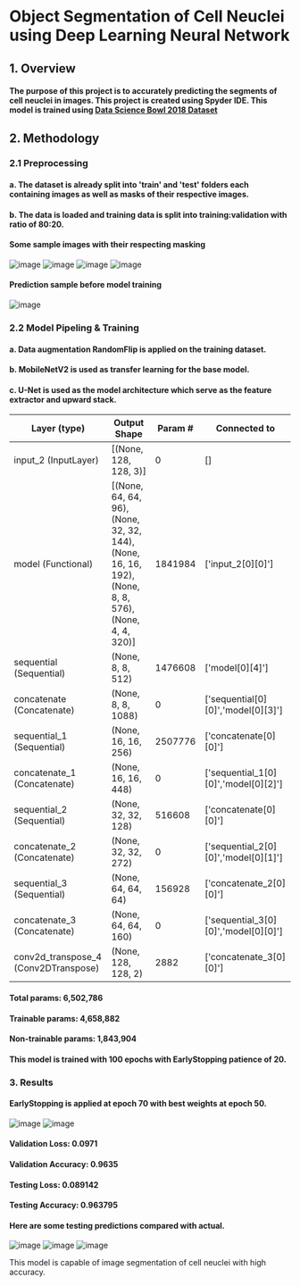 # Object Segmentation of Cell Neuclei using Deep Learning Neural Network
## 1. Overview
#### The purpose of this project is to accurately predicting the segments of cell neuclei in images. This project is created using Spyder IDE. This model is trained using [Data Science Bowl 2018 Dataset](https://www.kaggle.com/competitions/data-science-bowl-2018/overview)

## 2. Methodology
### 2.1 Preprocessing
#### a. The dataset is already split into 'train' and 'test' folders each containing images as well as masks of their respective images.
#### b. The data is loaded and training data is split into training:validation with ratio of 80:20.

#### Some sample images with their respecting masking
![image](https://user-images.githubusercontent.com/82880708/182068583-7b0d6174-2016-40e0-8b61-86696cdb5aa3.png)
![image](https://user-images.githubusercontent.com/82880708/182068590-917f0daf-9980-47ae-a98e-814b2972f6ec.png)
![image](https://user-images.githubusercontent.com/82880708/182068652-0c91fc27-e337-46dc-91fc-9060fc6f3c03.png)
![image](https://user-images.githubusercontent.com/82880708/182068667-8de93e31-ea97-42be-b625-4d961267b136.png)
#### Prediction sample before model training

![image](https://user-images.githubusercontent.com/82880708/182069772-02c2d668-dddc-401e-81a0-482fed4f5605.png)


### 2.2 Model Pipeling & Training
#### a. Data augmentation RandomFlip is applied on the training dataset.
#### b. MobileNetV2 is used as transfer learning for the base model.
#### c. U-Net is used as the model architecture which serve as the feature extractor and upward stack.

| Layer (type) | Output Shape | Param # | Connected to |
| --- | --- | --- | --- |
| input_2 (InputLayer) | [(None, 128, 128, 3)] | 0 | [] |
| model (Functional) | [(None, 64, 64, 96),(None, 32, 32, 144),(None, 16, 16, 192),(None, 8, 8, 576),(None, 4, 4, 320)] | 1841984 | ['input_2[0][0]'] |  
| sequential (Sequential) | (None, 8, 8, 512) | 1476608 | ['model[0][4]'] |
| concatenate (Concatenate) | (None, 8, 8, 1088) | 0 | ['sequential[0][0]','model[0][3]'] |
| sequential_1 (Sequential) | (None, 16, 16, 256) | 2507776 | ['concatenate[0][0]'] |
| concatenate_1 (Concatenate) | (None, 16, 16, 448)  | 0 | ['sequential_1[0][0]','model[0][2]'] |
| sequential_2 (Sequential) | (None, 32, 32, 128) | 516608 | ['concatenate[0][0]'] |
| concatenate_2 (Concatenate) | (None, 32, 32, 272) | 0 | ['sequential_2[0][0]','model[0][1]'] |
| sequential_3 (Sequential) | (None, 64, 64, 64) | 156928 | ['concatenate_2[0][0]'] |
| concatenate_3 (Concatenate) | (None, 64, 64, 160) | 0 | ['sequential_3[0][0]','model[0][0]'] |
| conv2d_transpose_4 (Conv2DTranspose) | (None, 128, 128, 2) | 2882 | ['concatenate_3[0][0]'] |

#### Total params: 6,502,786
#### Trainable params: 4,658,882
#### Non-trainable params: 1,843,904
#### This model is trained with 100 epochs with EarlyStopping patience of 20.

### 3. Results
#### EarlyStopping is applied at epoch 70 with best weights at epoch 50.

![image](https://user-images.githubusercontent.com/82880708/182070732-716ed918-ed9f-438a-add7-b0094885a6a9.png)
![image](https://user-images.githubusercontent.com/82880708/182070736-276697c1-4bf5-4934-bfaf-ac35f0c9a5b1.png)

#### Validation Loss: 0.0971
#### Validation Accuracy: 0.9635

#### Testing Loss: 0.089142
#### Testing Accuracy: 0.963795

#### Here are some testing predictions compared with actual.
![image](https://user-images.githubusercontent.com/82880708/182070805-dfc89e6b-72df-4e1a-91af-6aae5f616693.png)
![image](https://user-images.githubusercontent.com/82880708/182070812-ea39f467-a874-4eaa-98d5-57bf741f8f69.png)
![image](https://user-images.githubusercontent.com/82880708/182070817-4d278fc0-4446-48ef-9020-0f687641e784.png)

This model is capable of image segmentation of cell neuclei with high accuracy.

